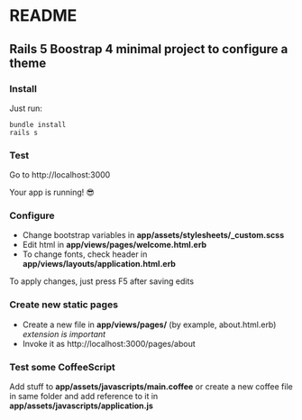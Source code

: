 # README

## Rails 5 Boostrap 4 minimal project to configure a theme

### Install
Just run:

`bundle install`<br/>
`rails s`

### Test
Go to http://localhost:3000

Your app is running! :sunglasses:

### Configure
* Change bootstrap variables in **app/assets/stylesheets/_custom.scss**
* Edit html in **app/views/pages/welcome.html.erb**
* To change fonts, check header in **app/views/layouts/application.html.erb**

To apply changes, just press F5 after saving edits

### Create new static pages
* Create a new file in **app/views/pages/** (by example, about.html.erb) *extension is important*
* Invoke it as http://localhost:3000/pages/about

### Test some CoffeeScript
Add stuff to **app/assets/javascripts/main.coffee**
or create a new coffee file in same folder and add reference to it in  **app/assets/javascripts/application.js**
